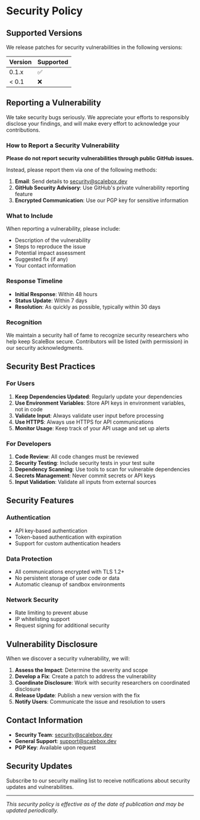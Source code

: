 # Security Policy

## Supported Versions

We release patches for security vulnerabilities in the following versions:

| Version | Supported          |
| ------- | ------------------ |
| 0.1.x   | :white_check_mark: |
| < 0.1   | :x:                |

## Reporting a Vulnerability

We take security bugs seriously. We appreciate your efforts to responsibly disclose your findings, and will make every effort to acknowledge your contributions.

### How to Report a Security Vulnerability

**Please do not report security vulnerabilities through public GitHub issues.**

Instead, please report them via one of the following methods:

1. **Email**: Send details to security@scalebox.dev
2. **GitHub Security Advisory**: Use GitHub's private vulnerability reporting feature
3. **Encrypted Communication**: Use our PGP key for sensitive information

### What to Include

When reporting a vulnerability, please include:

- Description of the vulnerability
- Steps to reproduce the issue
- Potential impact assessment
- Suggested fix (if any)
- Your contact information

### Response Timeline

- **Initial Response**: Within 48 hours
- **Status Update**: Within 7 days
- **Resolution**: As quickly as possible, typically within 30 days

### Recognition

We maintain a security hall of fame to recognize security researchers who help keep ScaleBox secure. Contributors will be listed (with permission) in our security acknowledgments.

## Security Best Practices

### For Users

1. **Keep Dependencies Updated**: Regularly update your dependencies
2. **Use Environment Variables**: Store API keys in environment variables, not in code
3. **Validate Input**: Always validate user input before processing
4. **Use HTTPS**: Always use HTTPS for API communications
5. **Monitor Usage**: Keep track of your API usage and set up alerts

### For Developers

1. **Code Review**: All code changes must be reviewed
2. **Security Testing**: Include security tests in your test suite
3. **Dependency Scanning**: Use tools to scan for vulnerable dependencies
4. **Secrets Management**: Never commit secrets or API keys
5. **Input Validation**: Validate all inputs from external sources

## Security Features

### Authentication
- API key-based authentication
- Token-based authentication with expiration
- Support for custom authentication headers

### Data Protection
- All communications encrypted with TLS 1.2+
- No persistent storage of user code or data
- Automatic cleanup of sandbox environments

### Network Security
- Rate limiting to prevent abuse
- IP whitelisting support
- Request signing for additional security

## Vulnerability Disclosure

When we discover a security vulnerability, we will:

1. **Assess the Impact**: Determine the severity and scope
2. **Develop a Fix**: Create a patch to address the vulnerability
3. **Coordinate Disclosure**: Work with security researchers on coordinated disclosure
4. **Release Update**: Publish a new version with the fix
5. **Notify Users**: Communicate the issue and resolution to users

## Contact Information

- **Security Team**: security@scalebox.dev
- **General Support**: support@scalebox.dev
- **PGP Key**: Available upon request

## Security Updates

Subscribe to our security mailing list to receive notifications about security updates and vulnerabilities.

---

*This security policy is effective as of the date of publication and may be updated periodically.*
